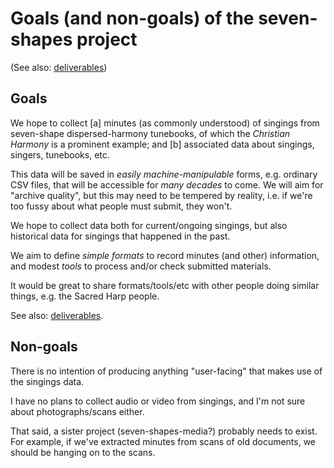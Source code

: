 Goals (and non-goals) of the seven-shapes project
=================================================

(See also: [deliverables](deliverables.md))

Goals
-----

We hope to collect [a] minutes (as commonly understood) of singings
from seven-shape dispersed-harmony tunebooks, of which the *Christian
Harmony* is a prominent example; and [b] associated data about
singings, singers, tunebooks, etc.

This data will be saved in *easily machine-manipulable* forms,
e.g. ordinary CSV files, that will be accessible for *many decades* to
come.  We will aim for "archive quality", but this may need to be
tempered by reality, i.e. if we're too fussy about what people must
submit, they won't.

We hope to collect data both for current/ongoing singings, but also
historical data for singings that happened in the past.

We aim to define *simple formats* to record minutes (and other)
information, and modest *tools* to process and/or check submitted
materials.

It would be great to share formats/tools/etc with other people doing
similar things, e.g. the Sacred Harp people.

See also: [deliverables](deliverables.md).

Non-goals
---------

There is no intention of producing anything "user-facing" that makes
use of the singings data.

I have no plans to collect audio or video from singings, and I'm not
sure about photographs/scans either.

That said, a sister project (seven-shapes-media?) probably needs to
exist.  For example, if we've extracted minutes from scans of old
documents, we should be hanging on to the scans.

